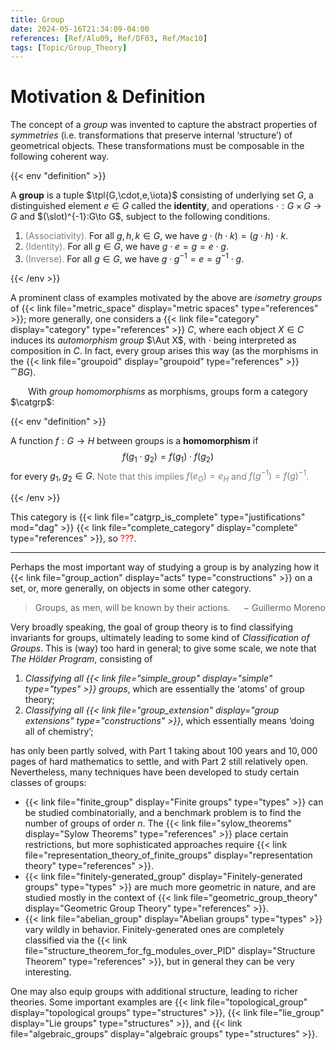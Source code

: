 ```yaml
---
title: Group
date: 2024-05-16T21:34:09-04:00
references: [Ref/Alu09, Ref/DF03, Ref/Mac10]
tags: [Topic/Group_Theory]
---
```


# Motivation & Definition

The concept of a *group* was invented to capture the abstract properties of *symmetries* (i.e. transformations that preserve internal ‘structure’) of geometrical objects. These transformations must be composable in the following coherent way.

{{< env "definition" >}}

A **group** is a tuple $\tpl{G,\cdot,e,\iota}$ consisting of underlying set $G$, a distinguished element $e\in G$ called the **identity**, and operations $\cdot:G\times G\to G$ and $(\slot)^{-1}:G\to G$, subject to the following conditions.
1. <span style="color:gray">(Associativity).</span> For all $g,h,k\in G$, we have $g\cdot(h\cdot k)=(g\cdot h)\cdot k$.
2. <span style="color:gray">(Identity).</span> For all $g\in G$, we have $g\cdot e=g=e\cdot g$.
3. <span style="color:gray">(Inverse).</span> For all $g\in G$, we have $g\cdot g^{-1}=e=g^{-1}\cdot g$.

{{< /env >}}

A prominent class of examples motivated by the above are *isometry groups* of {{< link file="metric_space" display="metric spaces" type="references" >}}; more generally, one considers a {{< link file="category" display="category" type="references" >}} $C$, where each object $X\in C$ induces its *automorphism group* $\Aut X$, with $\cdot$ being interpreted as composition in $C$. In fact, every group arises this way (as the morphisms in the {{< link file="groupoid" display="groupoid" type="references" >}} $\cat{B}G$).

&emsp;&emsp;With *group homomorphisms* as morphisms, groups form a category $\catgrp$:

{{< env "definition" >}}

A function $f:G\to H$ between groups is a **homomorphism** if
$$\begin{equation}
    f(g_1\cdot g_2)=f(g_1)\cdot f(g_2)
\end{equation}$$
for every $g_1,g_2\in G$. <span style="color:gray">Note that this implies $f(e_G)=e_H$ and $f(g^{-1})=f(g)^{-1}$.</span>

{{< /env >}}

This category is {{< link file="catgrp_is_complete" type="justifications" mod="dag" >}} {{< link file="complete_category" display="complete" type="references" >}}, so <span style="color:red">???</span>.

---

Perhaps the most important way of studying a group is by analyzing how it {{< link file="group_action" display="acts" type="constructions" >}} on a set, or, more generally, on objects in some other category.
> Groups, as men, will be known by their actions. <span style="float:right;">$-$ Guillermo Moreno</span>

Very broadly speaking, the goal of group theory is to find classifying invariants for groups, ultimately leading to some kind of *Classification of Groups*. This is (way) too hard in general; to give some scale, we note that *The Hölder Program*, consisting of
1. *Classifying all {{< link file="simple_group" display="simple" type="types" >}} groups*, which are essentially the ‘atoms’ of group theory;
2. *Classifying all {{< link file="group_extension" display="group extensions" type="constructions" >}}*, which essentially means ‘doing all of chemistry’;

has only been partly solved, with Part 1 taking about $100$ years and $10,000$ pages of hard mathematics to settle, and with Part 2 still relatively open. Nevertheless, many techniques have been developed to study certain classes of groups:
* {{< link file="finite_group" display="Finite groups" type="types" >}} can be studied combinatorially, and a benchmark problem is to find the number of groups of order $n$. The {{< link file="sylow_theorems" display="Sylow Theorems" type="references" >}} place certain restrictions, but more sophisticated approaches require {{< link file="representation_theory_of_finite_groups" display="representation theory" type="references" >}}.
* {{< link file="finitely-generated_group" display="Finitely-generated groups" type="types" >}} are much more geometric in nature, and are studied mostly in the context of {{< link file="geometric_group_theory" display="Geometric Group Theory" type="references" >}}.
* {{< link file="abelian_group" display="Abelian groups" type="types" >}} vary wildly in behavior. Finitely-generated ones are completely classified via the {{< link file="structure_theorem_for_fg_modules_over_PID" display="Structure Theorem" type="references" >}}, but in general they can be very interesting.

One may also equip groups with additional structure, leading to richer theories. Some important examples are {{< link file="topological_group" display="topological groups" type="structures" >}}, {{< link file="lie_group" display="Lie groups" type="structures" >}}, and {{< link file="algebraic_groups" display="algebraic groups" type="structures" >}}.

